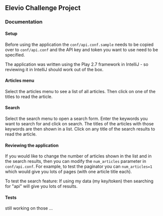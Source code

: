 ## Elevio Challenge Project

### Documentation

#### Setup

Before using the application the `conf/api.conf.sample` needs to be copied over to `conf/api.conf` 
and the API key and token you want to use need to be specified. 

The application was written using the Play 2.7 framework in IntelliJ - so reviewing it in IntelliJ should work out 
of the box.

#### Articles menu

Select the articles menu to see a list of all articles. Then click on one of the titles to read the article.

#### Search

Select the search menu to open a search form. Enter the keywords you want to search for and click on search. 
The titles of the articles with those keywords are then shown in a list. Click on any title of the search results to read the article. 

#### Reviewing the application

If you would like to change the number of articles shown in the list and in the search results, then you can
modify the `num_articles` parameter in `conf/api.conf`. For example, to test the paginator you can `num_articles=1` 
which would give you lots of pages (with one article title each).

To test the search feature: If using my data (my key/token) then searching for "api" will give you lots of results. 


#### Tests

still working on those ...

